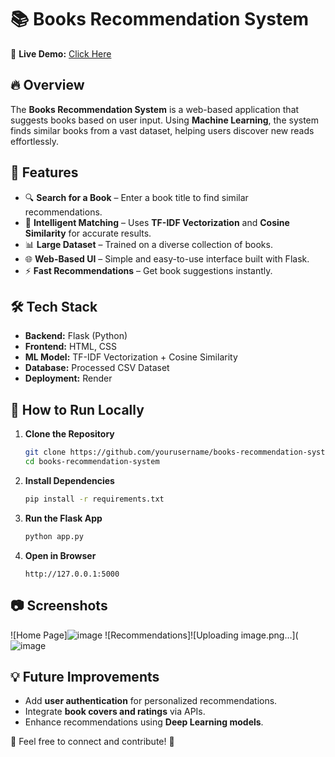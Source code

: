 # 📚 Books Recommendation System

🚀 **Live Demo:** [Click Here](https://books-recommendation-system-u8rx.onrender.com)

## 🔥 Overview
The **Books Recommendation System** is a web-based application that suggests books based on user input. Using **Machine Learning**, the system finds similar books from a vast dataset, helping users discover new reads effortlessly.

## 🎯 Features
- 🔍 **Search for a Book** – Enter a book title to find similar recommendations.
- 🧠 **Intelligent Matching** – Uses **TF-IDF Vectorization** and **Cosine Similarity** for accurate results.
- 📊 **Large Dataset** – Trained on a diverse collection of books.
- 🌐 **Web-Based UI** – Simple and easy-to-use interface built with Flask.
- ⚡ **Fast Recommendations** – Get book suggestions instantly.

## 🛠️ Tech Stack
- **Backend:** Flask (Python)
- **Frontend:** HTML, CSS
- **ML Model:** TF-IDF Vectorization + Cosine Similarity
- **Database:** Processed CSV Dataset
- **Deployment:** Render

## 🚀 How to Run Locally
1. **Clone the Repository**
   ```sh
   git clone https://github.com/yourusername/books-recommendation-system.git
   cd books-recommendation-system
   ```

2. **Install Dependencies**
   ```sh
   pip install -r requirements.txt
   ```

3. **Run the Flask App**
   ```sh
   python app.py
   ```

4. **Open in Browser**
   ```
   http://127.0.0.1:5000
   ```

## 📷 Screenshots
![Home Page]![image](https://github.com/user-attachments/assets/8a304b93-afe0-42d0-a3aa-04bbfd542020)
![Recommendations]![Uploading image.png…](![image](https://github.com/user-attachments/assets/78a23692-7c22-4538-9bd1-b66ced55186b)


## 💡 Future Improvements
- Add **user authentication** for personalized recommendations.
- Integrate **book covers and ratings** via APIs.
- Enhance recommendations using **Deep Learning models**.

💬 Feel free to connect and contribute! 🚀

